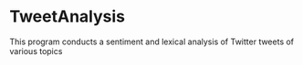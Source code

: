 # TweetAnalysis
This program conducts a sentiment and lexical analysis of Twitter tweets of various topics
